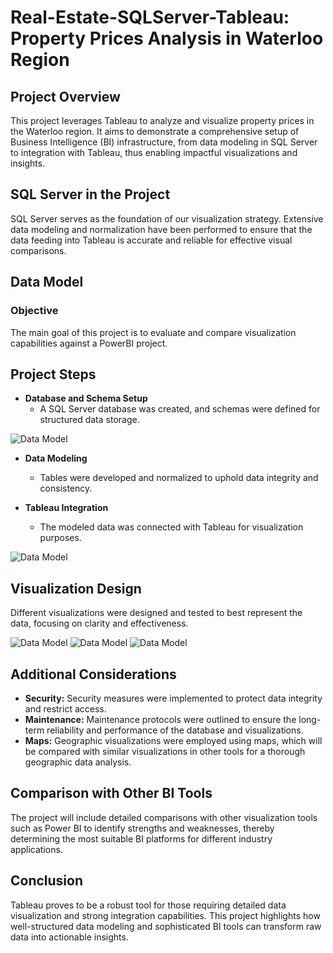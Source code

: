 # Real-Estate-SQLServer-Tableau: Property Prices Analysis in Waterloo Region

## Project Overview
This project leverages Tableau to analyze and visualize property prices in the Waterloo region. It aims to demonstrate a comprehensive setup of Business Intelligence (BI) infrastructure, from data modeling in SQL Server to integration with Tableau, thus enabling impactful visualizations and insights.

## SQL Server in the Project
SQL Server serves as the foundation of our visualization strategy. Extensive data modeling and normalization have been performed to ensure that the data feeding into Tableau is accurate and reliable for effective visual comparisons.

## Data Model

### Objective
The main goal of this project is to evaluate and compare visualization capabilities against a PowerBI project.

## Project Steps
- **Database and Schema Setup**
  - A SQL Server database was created, and schemas were defined for structured data storage.
    
![Data Model](https://drive.google.com/uc?export=view&id=1fw2APwGriwySzghAHcuanhchFocFV9Ue) 

- **Data Modeling**
  - Tables were developed and normalized to uphold data integrity and consistency.
  
- **Tableau Integration**
  - The modeled data was connected with Tableau for visualization purposes.
 
![Data Model](https://drive.google.com/uc?export=view&id=1DylnkiqKkdtL7AHWW-lKxV3y14zWJvf8) 

## Visualization Design
Different visualizations were designed and tested to best represent the data, focusing on clarity and effectiveness.

![Data Model](https://drive.google.com/uc?export=view&id=1G_gaYeJTVuYLcmfBfU3qO05vjs4zkCTY) 
![Data Model](https://drive.google.com/uc?export=view&id=1YDrurFT5lRVmg9XTEHRbC8GA1jiovz0I) 
![Data Model](https://drive.google.com/uc?export=view&id=1rMiFBD3RVvywuRl9r7RSw1dkY_r3_8gh) 

## Additional Considerations
- **Security:** Security measures were implemented to protect data integrity and restrict access.
- **Maintenance:** Maintenance protocols were outlined to ensure the long-term reliability and performance of the database and visualizations.
- **Maps:** Geographic visualizations were employed using maps, which will be compared with similar visualizations in other tools for a thorough geographic data analysis.

## Comparison with Other BI Tools
The project will include detailed comparisons with other visualization tools such as Power BI to identify strengths and weaknesses, thereby determining the most suitable BI platforms for different industry applications.

## Conclusion
Tableau proves to be a robust tool for those requiring detailed data visualization and strong integration capabilities. This project highlights how well-structured data modeling and sophisticated BI tools can transform raw data into actionable insights.
